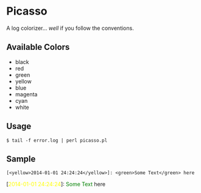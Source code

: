 # Picasso

A log colorizer...  *well* if you follow the conventions.

## Available Colors
- black
- red
- green
- yellow
- blue
- magenta
- cyan
- white

## Usage

    $ tail -f error.log | perl picasso.pl

## Sample

    [<yellow>2014-01-01 24:24:24</yellow>]: <green>Some Text</green> here


\[<span style="color: yellow">2014-01-01 24:24:24</span>\]: <span style="color: green">Some Text</span> here